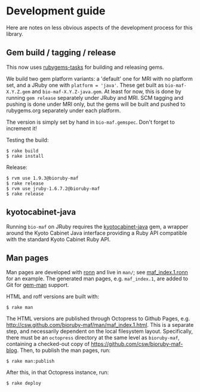 # Development guide

Here are notes on less obvious aspects of the development process for
this library.

## Gem build / tagging / release

This now uses [rubygems-tasks][] for building and releasing gems.

[rubygems-tasks]: https://github.com/postmodern/rubygems-tasks

We build two gem platform variants: a 'default' one for MRI with no
platform set, and a JRuby one with `platform = 'java'`. These get
built as `bio-maf-X.Y.Z.gem` and `bio-maf-X.Y.Z-java.gem`. At least
for now, this is done by running `gem release` separately under JRuby
and MRI. SCM tagging and pushing is done under MRI only, but the gems
will be built and pushed to rubygems.org separately under each
platform.

The version is simply set by hand in `bio-maf.gemspec`. Don't forget
to increment it!

Testing the build:

    $ rake build
    $ rake install

Release:

    $ rvm use 1.9.3@bioruby-maf
    $ rake release
    $ rvm use jruby-1.6.7.2@bioruby-maf
    $ rake release

## kyotocabinet-java

Running `bio-maf` on JRuby requires the [kyotocabinet-java][] gem, a
wrapper around the Kyoto Cabinet Java interface providing a Ruby API
compatible with the standard Kyoto Cabinet Ruby API.

[kyotocabinet-java]: https://github.com/csw/kyotocabinet-java

## Man pages

Man pages are developed with [ronn][] and live in `man/`; see
[maf_index.1.ronn][] for an example. The generated man pages,
e.g. `maf_index.1`, are added to Git for [gem-man][] support.

[ronn]: https://github.com/rtomayko/ronn
[gem-man]: https://github.com/defunkt/gem-man
[maf_index.1.ronn]: https://github.com/csw/bioruby-maf/blob/master/man/maf_index.1.ronn

HTML and roff versions are built with:

    $ rake man

The HTML versions are published through Octopress to Github Pages,
e.g. <http://csw.github.com/bioruby-maf/man/maf_index.1.html>. This is
a separate step, and necessarily dependent on the local filesystem
layout. Specifically, there must be an `octopress` directory at the
same level as `bioruby-maf`, containing a checked-out copy of
<https://github.com/csw/bioruby-maf-blog>. Then, to publish the man
pages, run:

    $ rake man:publish
    
After this, in that Octopress instance, run:

    $ rake deploy
